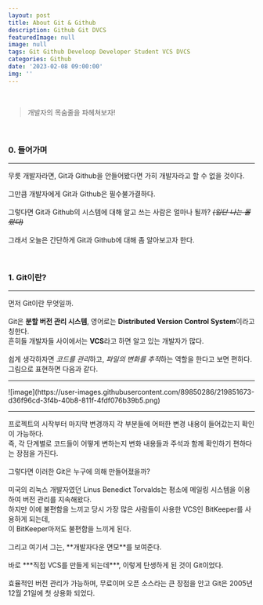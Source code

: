 ```yaml
---
layout: post
title: About Git & Github
description: Github Git DVCS
featuredImage: null
image: null
tags: Git Github Develoop Developer Student VCS DVCS 
categories: Github
date: '2023-02-08 09:00:00'
img: ''
---
```

<br>

> 개발자의 목숨줄을 파헤쳐보자!

<br>
<h3>0. 들어가며</h3>
<hr>

무릇 개발자라면, Git과 Github을 안들어봤다면 가히 개발자라고 할 수 없을 것이다.
<br><br>
그만큼 개발자에게 Git과 Github은 필수불가결하다.
<br><br>
그렇다면 Git과 Github의 시스템에 대해 알고 쓰는 사람은 얼마나 될까? *~~(일단 나는 몰랐다)~~*
<br><br>
그래서 오늘은 간단하게 Git과 Github에 대해 좀 알아보고자 한다.

<br>
<h3>1. Git이란?</h3>
<hr>

먼저 Git이란 무엇일까.
<br><br>
Git은 **분할 버전 관리 시스템**, 영어로는 **Distributed Version Control System**이라고 칭한다.
<br>
흔히들 개발자들 사이에서는 **VCS**라고 하면 알고 있는 개발자가 많다.
<br><br>
쉽게 생각하자면 *코드를 관리*하고, *파일의 변화를 추적*하는 역할을 한다고 보면 편하다.
<br>
그림으로 표현하면 다음과 같다.
<br>
<hr>
![image](https://user-images.githubusercontent.com/89850286/219851673-d36f96cd-3f4b-40b8-811f-4fdf076b39b5.png)
<hr>
프로젝트의 시작부터 마지막 변경까지 각 부분들에 어떠한 변경 내용이 들어갔는지 확인이 가능하다.
<br>
즉, 각 단계별로 코드들이 어떻게 변하는지 변화 내용들과 주석과 함께 확인하기 편하다는 장점을 가진다.
<br><br>
그렇다면 이러한 Git은 누구에 의해 만들어졌을까?
<br><br>
미국의 리눅스 개발자였던 Linus Benedict Torvalds는 평소에 메일링 시스템을 이용하여 버전 관리를 지속해왔다.
<br>
하지만 이에 불편함을 느끼고 당시 가장 많은 사람들이 사용한 VCS인 BitKeeper를 사용하게 되는데,
<br>
이 BitKeeper마저도 불편함을 느끼게 된다.
<br><br>
그리고 여기서 그는, **개발자다운 면모**를 보여준다.
<br><br>
바로 ***직접 VCS를 만들게 되는데***, 이렇게 탄생하게 된 것이 Git이었다.
<br><br>
효율적인 버전 관리가 가능하며, 무료이며 오픈 소스라는 큰 장점을 안고 Git은 2005년 12월 21일에 첫 상용화 되었다.
<br>
